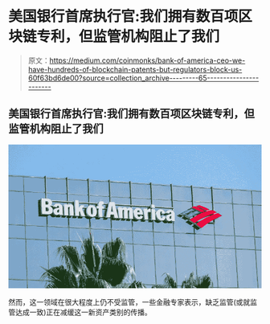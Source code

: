 # 美国银行首席执行官:我们拥有数百项区块链专利，但监管机构阻止了我们

> 原文：<https://medium.com/coinmonks/bank-of-america-ceo-we-have-hundreds-of-blockchain-patents-but-regulators-block-us-60f63bd6de00?source=collection_archive---------65----------------------->

## 美国银行首席执行官:我们拥有数百项区块链专利，但监管机构阻止了我们

![](img/95138db87be99aedd5b725d5a5c4bb75.png)

然而，这一领域在很大程度上仍不受监管，一些金融专家表示，缺乏监管(或就监管达成一致)正在减缓这一新资产类别的传播。